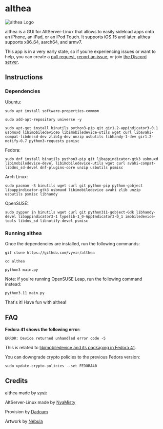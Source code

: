 # althea
<img src="https://github.com/vyvir/althea/blob/main/resources/4.png" alt="althea Logo">

althea is a GUI for AltServer-Linux that allows to easily sideload apps onto an iPhone, an iPad, or an iPod Touch. It supports iOS 15 and later. althea supports x86_64, aarch64, and armv7.

This app is in a very early state, so if you're experiencing issues or want to help, you can create a [pull request](https://github.com/vyvir/althea/pulls), [report an issue](https://github.com/vyvir/althea/issues), or join [the Discord server](https://discord.gg/DZwRbyXq5Z).

## Instructions

### Dependencies

Ubuntu:
```
sudo apt install software-properties-common
```

```
sudo add-apt-repository universe -y
```

```
sudo apt-get install binutils python3-pip git gir1.2-appindicator3-0.1 usbmuxd libimobiledevice6 libimobiledevice-utils wget curl libavahi-compat-libdnssd-dev zlib1g-dev unzip usbutils libhandy-1-dev gir1.2-notify-0.7 python3-requests psmisc
```

Fedora:
```
sudo dnf install binutils python3-pip git libappindicator-gtk3 usbmuxd libimobiledevice-devel libimobiledevice-utils wget curl avahi-compat-libdns_sd-devel dnf-plugins-core unzip usbutils psmisc
```
Arch Linux:
```
sudo pacman -S binutils wget curl git python-pip python-gobject libappindicator-gtk3 usbmuxd libimobiledevice avahi zlib unzip usbutils psmisc libhandy
```

OpenSUSE:
```
sudo zypper in binutils wget curl git python311-gobject-Gdk libhandy-devel libappindicator3-1 typelib-1_0-AppIndicator3-0_1 imobiledevice-tools libdns_sd libnotify-devel psmisc
```

### Running althea

Once the dependencies are installed, run the following commands:
```
git clone https://github.com/vyvir/althea
```

```
cd althea
```

```
python3 main.py
```

Note: if you're running OpenSUSE Leap, run the following command instead:
```
python3.11 main.py
```

That's it! Have fun with althea!

## FAQ

<b>Fedora 41 shows the following error:</b>

`ERROR: Device returned unhandled error code -5`

This is related to [libimobiledevice and its packaging in Fedora 41](https://bugzilla.redhat.com/show_bug.cgi?id=2321958).

You can downgrade crypto policies to the previous Fedora version:

`sudo update-crypto-policies --set FEDORA40`

## Credits

althea made by [vyvir](https://github.com/vyvir)

AltServer-Linux made by [NyaMisty](https://github.com/NyaMisty)

Provision by [Dadoum](https://github.com/Dadoum)

Artwork by [Nebula](https://github.com/itsnebulalol)
